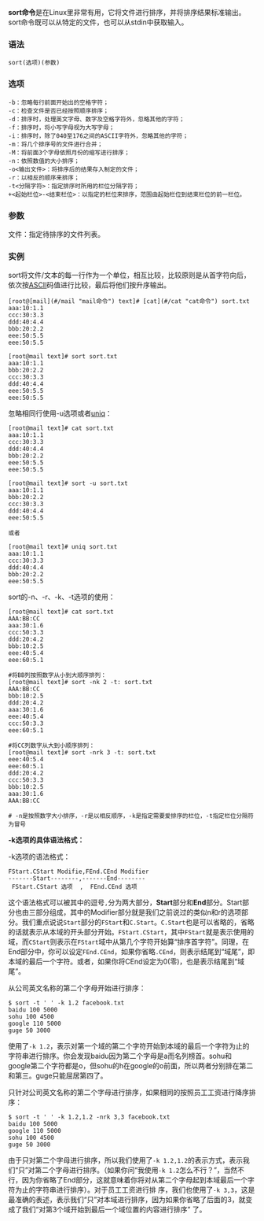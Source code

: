 **sort命令**是在Linux里非常有用，它将文件进行排序，并将排序结果标准输出。sort命令既可以从特定的文件，也可以从stdin中获取输入。

### 语法  

```
sort(选项)(参数)
```

### 选项  

```
-b：忽略每行前面开始出的空格字符；
-c：检查文件是否已经按照顺序排序；
-d：排序时，处理英文字母、数字及空格字符外，忽略其他的字符；
-f：排序时，将小写字母视为大写字母；
-i：排序时，除了040至176之间的ASCII字符外，忽略其他的字符；
-m：将几个排序号的文件进行合并；
-M：将前面3个字母依照月份的缩写进行排序；
-n：依照数值的大小排序；
-o<输出文件>：将排序后的结果存入制定的文件；
-r：以相反的顺序来排序；
-t<分隔字符>：指定排序时所用的栏位分隔字符；
+<起始栏位>-<结束栏位>：以指定的栏位来排序，范围由起始栏位到结束栏位的前一栏位。
```

### 参数  

文件：指定待排序的文件列表。

### 实例  

sort将文件/文本的每一行作为一个单位，相互比较，比较原则是从首字符向后，依次按[ASCII](http://zh.wikipedia.org/zh/ASCII)码值进行比较，最后将他们按升序输出。

```
[root@[mail](#/mail "mail命令") text]# [cat](#/cat "cat命令") sort.txt
aaa:10:1.1
ccc:30:3.3
ddd:40:4.4
bbb:20:2.2
eee:50:5.5
eee:50:5.5

[root@mail text]# sort sort.txt
aaa:10:1.1
bbb:20:2.2
ccc:30:3.3
ddd:40:4.4
eee:50:5.5
eee:50:5.5
```

忽略相同行使用-u选项或者[uniq](#/uniq "uniq命令")：

```
[root@mail text]# cat sort.txt
aaa:10:1.1
ccc:30:3.3
ddd:40:4.4
bbb:20:2.2
eee:50:5.5
eee:50:5.5

[root@mail text]# sort -u sort.txt
aaa:10:1.1
bbb:20:2.2
ccc:30:3.3
ddd:40:4.4
eee:50:5.5

或者

[root@mail text]# uniq sort.txt
aaa:10:1.1
ccc:30:3.3
ddd:40:4.4
bbb:20:2.2
eee:50:5.5

```

sort的-n、-r、-k、-t选项的使用：

```
[root@mail text]# cat sort.txt
AAA:BB:CC
aaa:30:1.6
ccc:50:3.3
ddd:20:4.2
bbb:10:2.5
eee:40:5.4
eee:60:5.1

#将BB列按照数字从小到大顺序排列：
[root@mail text]# sort -nk 2 -t: sort.txt
AAA:BB:CC
bbb:10:2.5
ddd:20:4.2
aaa:30:1.6
eee:40:5.4
ccc:50:3.3
eee:60:5.1

#将CC列数字从大到小顺序排列：
[root@mail text]# sort -nrk 3 -t: sort.txt
eee:40:5.4
eee:60:5.1
ddd:20:4.2
ccc:50:3.3
bbb:10:2.5
aaa:30:1.6
AAA:BB:CC

# -n是按照数字大小排序，-r是以相反顺序，-k是指定需要爱排序的栏位，-t指定栏位分隔符为冒号
```

**-k选项的具体语法格式：**

-k选项的语法格式：

```
FStart.CStart Modifie,FEnd.CEnd Modifier
-------Start--------,-------End--------
 FStart.CStart 选项  ,  FEnd.CEnd 选项

```

这个语法格式可以被其中的逗号`,`分为两大部分，**Start**部分和**End**部分。Start部分也由三部分组成，其中的Modifier部分就是我们之前说过的类似n和r的选项部分。我们重点说说`Start`部分的`FStart`和`C.Start`。`C.Start`也是可以省略的，省略的话就表示从本域的开头部分开始。`FStart.CStart`，其中`FStart`就是表示使用的域，而`CStart`则表示在`FStart`域中从第几个字符开始算“排序首字符”。同理，在End部分中，你可以设定`FEnd.CEnd`，如果你省略`.CEnd`，则表示结尾到“域尾”，即本域的最后一个字符。或者，如果你将CEnd设定为0(零)，也是表示结尾到“域尾”。

从公司英文名称的第二个字母开始进行排序：

```
$ sort -t ' ' -k 1.2 facebook.txt
baidu 100 5000
sohu 100 4500
google 110 5000
guge 50 3000

```

使用了`-k 1.2`，表示对第一个域的第二个字符开始到本域的最后一个字符为止的字符串进行排序。你会发现baidu因为第二个字母是a而名列榜首。sohu和 google第二个字符都是o，但sohu的h在google的o前面，所以两者分别排在第二和第三。guge只能屈居第四了。

只针对公司英文名称的第二个字母进行排序，如果相同的按照员工工资进行降序排序：

```
$ sort -t ' ' -k 1.2,1.2 -nrk 3,3 facebook.txt
baidu 100 5000
google 110 5000
sohu 100 4500
guge 50 3000

```

由于只对第二个字母进行排序，所以我们使用了`-k 1.2,1.2`的表示方式，表示我们“只”对第二个字母进行排序。（如果你问“我使用`-k 1.2`怎么不行？”，当然不行，因为你省略了End部分，这就意味着你将对从第二个字母起到本域最后一个字符为止的字符串进行排序）。对于员工工资进行排 序，我们也使用了`-k 3,3`，这是最准确的表述，表示我们“只”对本域进行排序，因为如果你省略了后面的3，就变成了我们“对第3个域开始到最后一个域位置的内容进行排序” 了。